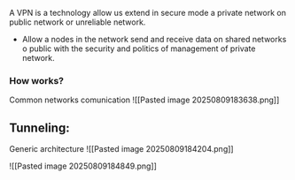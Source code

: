 A VPN is a technology allow us extend in secure mode a private network on public network or unreliable network.
- Allow a nodes in the network send and receive data on shared networks o public with the security and politics of management of private network.
### How works?

Common networks comunication
![[Pasted image 20250809183638.png]]

## Tunneling:

Generic architecture
![[Pasted image 20250809184204.png]]



![[Pasted image 20250809184849.png]]